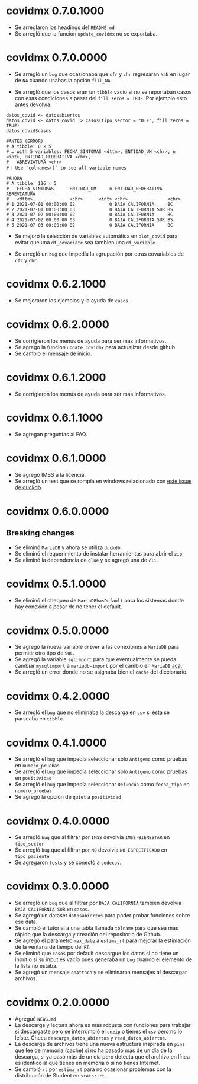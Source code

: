 # covidmx 0.7.0.1000

* Se arreglaron los headings del `README.md`
* Se arregló que la función `update_covidmx` no se exportaba. 

# covidmx 0.7.0.0000

* Se arregló un `bug` que ocasionaba que `cfr` y `chr` regresaran `NaN` en lugar de `NA` cuando
usabas la opción `fill_NA`. 

* Se arregló que los casos eran un `tibble` vacío si no se reportaban casos con esas 
condiciones a pesar del `fill_zeros = TRUE`. Por ejemplo esto antes devolvía:

```{r}
datos_covid <- datosabiertos
datos_covid <- datos_covid |> casos(tipo_sector = "DIF", fill_zeros = TRUE)
datos_covid$casos

#ANTES (ERROR)
# A tibble: 0 × 5
# … with 5 variables: FECHA_SINTOMAS <dttm>, ENTIDAD_UM <chr>, n <int>, ENTIDAD_FEDERATIVA <chr>,
#   ABREVIATURA <chr>
# ℹ Use `colnames()` to see all variable names

#AHORA
# A tibble: 126 × 5
#   FECHA_SINTOMAS      ENTIDAD_UM     n ENTIDAD_FEDERATIVA  ABREVIATURA
#   <dttm>              <chr>      <int> <chr>               <chr>      
# 1 2021-07-01 00:00:00 02             0 BAJA CALIFORNIA     BC         
# 2 2021-07-01 00:00:00 03             0 BAJA CALIFORNIA SUR BS         
# 3 2021-07-02 00:00:00 02             0 BAJA CALIFORNIA     BC         
# 4 2021-07-02 00:00:00 03             0 BAJA CALIFORNIA SUR BS         
# 5 2021-07-03 00:00:00 02             0 BAJA CALIFORNIA     BC    
```

* Se mejoró la selección de variables automática en `plot_covid` para evitar que una `df_covariate`
sea tambien una `df_variable`.

* Se arregló un `bug` que impedía la agrupación por otras covariables de `cfr` y `chr`. 

# covidmx 0.6.2.1000

* Se mejoraron los ejemplos y la ayuda de `casos`.

# covidmx 0.6.2.0000

* Se corrigieron los menús de ayuda para ser más informativos.
* Se agrego la funcion `update_covidmx` para actualizar desde github. 
* Se cambio el mensaje de inicio. 

# covidmx 0.6.1.2000

* Se corrigieron los menús de ayuda para ser más informativos.

# covidmx 0.6.1.1000

* Se agregan preguntas al FAQ. 


# covidmx 0.6.1.0000

* Se agregó IMSS a la licencia.
* Se arregló un test que se rompía en windows relacionado con [este issue de duckdb](https://github.com/duckdb/duckdb/issues/77).

# covidmx 0.6.0.0000

## Breaking changes

* Se eliminó `MariaDB` y ahora se utiliza `duckdb`. 
* Se eliminó el requerimiento de instalar herramientas para abrir el `zip`. 
* Se eliminó la dependencia de `glue` y se agregó una de `cli`. 

# covidmx 0.5.1.0000
* Se eliminó el chequeo de `MariaDBhasDefault` para los sistemas donde hay conexión
a pesar de no tener el default. 

# covidmx 0.5.0.0000
* Se agregó la nueva variable `driver` a las conexiones a `MariaDB` para permitir otro tipo de `SQL`.
* Se agregó la variable `sqlimport` para que eventualmente se pueda cambiar `mysqlimport` a `mariadb-import` por el cambio en `MariaDB` [acá](https://mariadb.com/kb/en/mysqlimport/).
* Se arregló un error donde no se asignaba bien el `cache` del diccionario. 

# covidmx 0.4.2.0000
* Se arregló el `bug` que no eliminaba la descarga en `csv` si ésta se parseaba en `tibble`. 

# covidmx 0.4.1.0000
* Se arregló el `bug` que impedía seleccionar solo `Antígeno` como pruebas en `numero_pruebas`
* Se arregló el `bug` que impedía seleccionar solo `Antígeno` como pruebas en `positividad`
* Se arregló el `bug` que impedía seleccionar  `Defuncón` como `fecha_tipo` en `numero_pruebas`
* Se agregó la opción de `quiet` a `positividad`

# covidmx 0.4.0.0000

* Se arregló `bug` que al filtrar por `IMSS` devolvía `IMSS-BIENESTAR` en `tipo_sector`
* Se arregló `bug` que al filtrar por `NO` devolvía `NO ESPECIFICADO` en `tipo_paciente`
* Se agregaron `tests` y se conectò a `codecov`. 

# covidmx 0.3.0.0000

* Se arregló un `bug` que al filtrar por `BAJA CALIFORNIA` también devolvía `BAJA CALIFORNIA SUR` en `casos`. 
* Se agregó un dataset `datosabiertos` para poder probar funciones sobre ese data. 
* Se cambió el tutorial a una tabla llamada `tblname` para que sea más rápido que la descarga y creación del repositorio de Github.  
* Se agregó el parámetro `max_date` a `estima_rt` para mejorar la estimación de la ventana de tiempo del `RT`. 
* Se eliminó que `casos` por default descargue los datos si no tiene un input o si su input es vacío pues generaba un `bug` cuando el elemento de la lista no estaba. 
* Se agregó un mensaje `onAttach` y se eliminaron mensajes al descargar archivos.

# covidmx 0.2.0.0000

* Agregué `NEWS.md`
* La descarga y lectura ahora es más robusta con funciones para trabajar si descargaste pero se interrumpió el `unzip` o tienes el `csv` pero no lo leíste. Checa `descarga_datos_abiertos` y
`read_datos_abiertos`. 
* La descarga de archivos tiene una nueva estructura inspirada en `pins` que lee de memoria (cache) si no ha pasado más de un día de la descarga, si ya pasó más de un día pero detecta que el archivo en línea es idéntico al que tienes en memoria o si no tienes Internet. 
* Se cambió `rt` por `estima_rt` para no ocasionar problemas con la distribución de Student en `stats::rt`.
